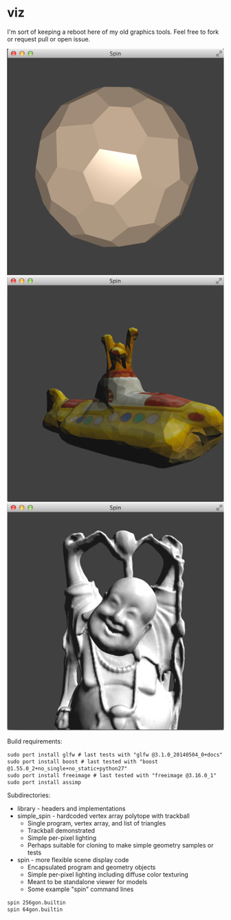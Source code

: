 viz
===

I'm sort of keeping a reboot here of my old graphics tools.  Feel free to fork or request pull or open issue.

![64gon in spin sample](https://raw.githubusercontent.com/bradgrantham/viz/master/spin_64gon.png)
![sub.obj converted to TriSrc in spin sample](https://raw.githubusercontent.com/bradgrantham/viz/master/sub.png)
![Buddha TriSrc in spin sample](https://raw.githubusercontent.com/bradgrantham/viz/master/buddha.png)

Build requirements:
```
sudo port install glfw # last tests with "glfw @3.1.0_20140504_0+docs"
sudo port install boost # last tested with "boost @1.55.0_2+no_single+no_static+python27"
sudo port install freeimage # last tested with "freeimage @3.16.0_1"
sudo port install assimp
```

Subdirectories:
* library - headers and implementations
* simple_spin - hardcoded vertex array polytope with trackball
  * Single program, vertex array, and list of triangles
  * Trackball demonstrated
  * Simple per-pixel lighting
  * Perhaps suitable for cloning to make simple geometry samples or tests
* spin - more flexible scene display code
  * Encapsulated program and geometry objects
  * Simple per-pixel lighting including diffuse color texturing
  * Meant to be standalone viewer for models
  * Some example "spin" command lines
```
spin 256gon.builtin
spin 64gon.builtin
```
